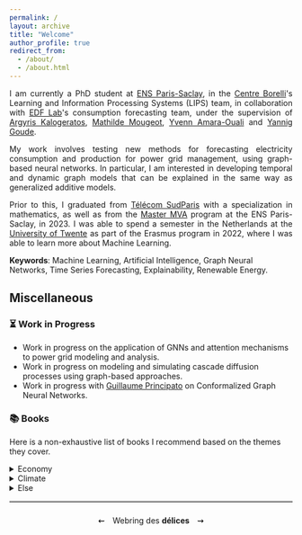 ```yaml
---
permalink: /
layout: archive
title: "Welcome"
author_profile: true
redirect_from: 
  - /about/
  - /about.html
---
```

<div style="text-align: justify"> 
  I am currently a PhD student at <a href="https://ens-paris-saclay.fr/">ENS Paris-Saclay</a>, in the <a href="https://centreborelli.ens-paris-saclay.fr/fr">Centre Borelli</a>'s Learning and Information Processing Systems (LIPS) team, in collaboration with <a href="https://www.edf.fr/groupe-edf/inventer-l-avenir-de-l-energie/r-d-un-savoir-faire-mondial">EDF Lab</a>'s consumption forecasting team, under the supervision of <a href="https://kalogeratos.com/psite/">Argyris Kalogeratos</a>, <a href="https://sites.google.com/site/mougeotmathilde/">Mathilde Mougeot</a>, <a href="https://www.yvenn-amara.com/">Yvenn Amara-Ouali</a> and <a href="https://www.imo.universite-paris-saclay.fr/~yannig.goude/about.html">Yannig Goude</a>.

  My work involves testing new methods for forecasting electricity consumption and production for power grid management, using graph-based neural networks. In particular, I am interested in developing temporal and dynamic graph models that can be explained in the same way as generalized additive models.

  Prior to this, I graduated from <a href="https://www.telecom-sudparis.eu/">Télécom SudParis</a> with a specialization in mathematics, as well as from the <a href="https://www.master-mva.com/">Master MVA</a> program at the ENS Paris-Saclay, in 2023. I was able to spend a semester in the Netherlands at the <a href="https://www.utwente.nl/en/">University of Twente</a> as part of the Erasmus program in 2022, where I was able to learn more about Machine Learning.
</div>

**Keywords**: Machine Learning, Artificial Intelligence, Graph Neural Networks, Time Series Forecasting, Explainability, Renewable Energy.

## Miscellaneous

### :hourglass_flowing_sand: Work in Progress

<ul>
  <li>Work in progress on the application of GNNs and attention mechanisms to power grid modeling and analysis.</li>
  <li>Work in progress on modeling and simulating cascade diffusion processes using graph-based approaches.</li>
  <li>Work in progress with <a href="https://www.imo.universite-paris-saclay.fr/fr/perso/guillaume-principato/">Guillaume Principato</a> on Conformalized Graph Neural Networks.</li>
</ul>

### :books: Books

Here is a non-exhaustive list of books I recommend based on the themes they cover. 

  <details>
    <summary>Economy</summary>
    <ul>
      <li>Donella Meadows, Dennis Meadows, Jørgen Randers, and William Behrens III. <b>The Limits to Growth: a Report for the Club of Rome's Project on the Predicament of Mankind</b>. New York: Universe Books, 1972.</li>
      <li>The Shift Project. <b>Climat, crises: Le plan de transformation de l'économie française</b>. Odile Jacob, 2022.</li>
      <li>Timothée Parrique. <b>Ralentir ou périr: L'économie de la décroissance</b>. Seuil, 2023.</li>
    </ul>
  </details> 
  
  <details>
    <summary>Climate</summary>
    <ul>
      <li>Inès Léraud, Pierre van Hove. <b>Algues vertes, l'histoire interdite</b>. Delcourt, 2019.</li>
      <li>Jean-Marc Jancovici, Christophe Blain. <b>Le Monde sans fin</b>. Dargaud, 2021.</li>
      <li>Anne Bres, Claire Marc, Bonpote. <b>Tout comprendre (ou presque) sur le climat</b>. CNRS Éditions, 2022.</li>
    </ul>
  </details>
  
  <details>
    <summary>Else</summary>
    <ul>
      <li>Jack London. <b>Martin Eden</b>. 1909.</li>
      <li>Milan Kundera. <b>L'insoutenable Légèreté de l'être</b>. Gallimard, 1984.</li>
      <li>René Barjavel, Christian de Metter. <b>La nuit des temps</b>. Phileas, 2021.</li>
    </ul>
  </details>
  
<hr style="border: none; border-top: 2px solid #ccc;"><footer style="text-align: center; padding: 10px 0; width: 100%; position: relative; bottom: 0; left: 0;">
  <a href="https://henri-saudubray.fr/" style="color: #000; text-decoration: none; margin: 0 10px;">    ⇜
  </a>
  Webring des <b>délices</b>
    <a href="https://valeran-maytie.fr/" style="color: #000; text-decoration: none; margin: 0 10px;">
    ⇝
  </a>
</footer>
